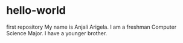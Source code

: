 # hello-world
first repository
My name is Anjali Arigela. I am a freshman Computer Science Major. I have a younger brother.
